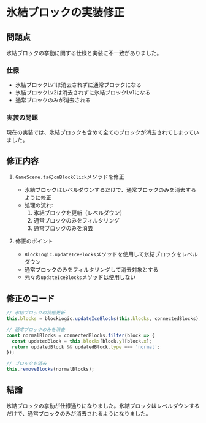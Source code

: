 # 氷結ブロックの実装修正

## 問題点

氷結ブロックの挙動に関する仕様と実装に不一致がありました。

### 仕様
- 氷結ブロックLv1は消去されずに通常ブロックになる
- 氷結ブロックLv2は消去されずに氷結ブロックLv1になる
- 通常ブロックのみが消去される

### 実装の問題
現在の実装では、氷結ブロックも含めて全てのブロックが消去されてしまっていました。

## 修正内容

1. `GameScene.ts`の`onBlockClick`メソッドを修正
   - 氷結ブロックはレベルダウンするだけで、通常ブロックのみを消去するように修正
   - 処理の流れ:
     1. 氷結ブロックを更新（レベルダウン）
     2. 通常ブロックのみをフィルタリング
     3. 通常ブロックのみを消去

2. 修正のポイント
   - `BlockLogic.updateIceBlocks`メソッドを使用して氷結ブロックをレベルダウン
   - 通常ブロックのみをフィルタリングして消去対象とする
   - 元々の`updateIceBlocks`メソッドは使用しない

## 修正のコード

```typescript
// 氷結ブロックの状態更新
this.blocks = blockLogic.updateIceBlocks(this.blocks, connectedBlocks);

// 通常ブロックのみを消去
const normalBlocks = connectedBlocks.filter(block => {
  const updatedBlock = this.blocks[block.y][block.x];
  return updatedBlock && updatedBlock.type === 'normal';
});

// ブロックを消去
this.removeBlocks(normalBlocks);
```

## 結論

氷結ブロックの挙動が仕様通りになりました。氷結ブロックはレベルダウンするだけで、通常ブロックのみが消去されるようになりました。
